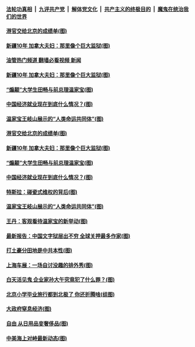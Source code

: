 ####  [法轮功真相](../../../../basic/blob/master/README.md?t=04261302) &nbsp;|&nbsp; [九评共产党](../../../../9ping.md/blob/master/README.md?t=04261302) &nbsp;|&nbsp; [解体党文化](../../../../jtdwh.md/blob/master/README.md?t=04261302)  &nbsp;|&nbsp; [共产主义的终极目的](../../../../gczydzjmd.md/blob/master/README.md?t=04261302) &nbsp;|&nbsp; [魔鬼在统治我们的世界](../../../../mgztzwmdsj.md/blob/master/README.md?t=04261302) 


#### [港官交给北京的成绩单(图)](../pages/p4/969861.md?t=04261302) 

#### [新疆10年 加拿大夫妇：那里像个巨大监狱(图)](../pages/p4/969862.md?t=04261302) 
#### [油管热门频道 翻墙必看视频 新闻](http://159.65.108.143:81/youtube.html)
#### [新疆10年 加拿大夫妇：那里像个巨大监狱(图)](../pages/p4/969862.md?t=04261302) 

#### [“煽颠”大学生田畅与前总理温家宝(图)](../pages/p4/969859.md?t=04261302) 

#### [中国经济就业现在到底什么情况？(图)](../pages/p4/969870.md?t=04261302) 

#### [温家宝王岐山展示的“人类命运共同体”(图)](../pages/p4/969826.md?t=04261302) 


#### [港官交给北京的成绩单(图)](../pages/p4/969861.md?t=04261302) 

#### [新疆10年 加拿大夫妇：那里像个巨大监狱(图)](../pages/p4/969862.md?t=04261302) 

#### [“煽颠”大学生田畅与前总理温家宝(图)](../pages/p4/969859.md?t=04261302) 

#### [中国经济就业现在到底什么情况？(图)](../pages/p4/969870.md?t=04261302) 

#### [特斯拉：碰瓷式维权的背后(图)](../pages/p4/969858.md?t=04261302) 

#### [温家宝王岐山展示的“人类命运共同体”(图)](../pages/p4/969826.md?t=04261302) 

#### [王丹：客观看待温家宝的新举动(图)](../pages/p4/969799.md?t=04261302) 

#### [最新报告：中国文字狱层出不穷 全球关押最多作家(图)](../pages/p4/969796.md?t=04261302) 

#### [打土豪分田地是中共本性(图)](../pages/p4/969795.md?t=04261302) 

#### [上海车展：一场自讨没趣的排外秀(图)](../pages/p4/969794.md?t=04261302) 



#### [白天活见鬼 企业家孙大午究竟犯了什么罪？(图)](../pages/p4/969735.md?t=04261302) 

#### [北京小学毕业旅行都到北极了 你还折腾啥(组图)](../pages/p4/969695.md?t=04261302) 


#### [大政府窒息经济(图)](../pages/p4/969601.md?t=04261302) 

#### [自由 从日用品变奢侈品(图)](../pages/p4/969701.md?t=04261302) 

#### [中美海上对峙最新动态(图)](../pages/p4/969699.md?t=04261302) 


<img src='http://gfw-breaker.win/goodnews/indexes/p4.md' width='0px' height='0px'/>
